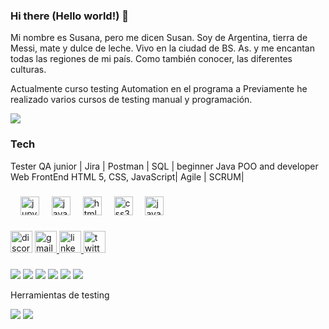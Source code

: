 ### Hi there (Hello world!) 👋

Mi nombre es Susana, pero me dicen Susan. 
Soy de Argentina, tierra de Messi, mate y dulce de leche. 
Vivo en la ciudad de BS. As. y me encantan todas las regiones de mi país. Como también conocer, las diferentes culturas.

Actualmente curso testing Automation en el programa <Codo>a</Codo>
Previamente he realizado varios cursos de testing manual y programación.

<img src="https://media.ahora.com.ar/p/54f8c8b839bec8d267a4a94c09f68e3c/adjuntos/224/imagenes/001/201/0001201016/790x0/smart/messi-mate.jpg">

### Tech
Tester QA junior | Jira | Postman | SQL | beginner Java POO and developer Web FrontEnd HTML 5, CSS, JavaScript| Agile | SCRUM|
<div>



</div>

###

<div align="left">
 
  <img width="12" />
  <img src="https://cdn.jsdelivr.net/gh/devicons/devicon/icons/jupyter/jupyter-original.svg" height="30" alt="jupyter logo"  />
  
  <img width="12" />
  <img src="https://cdn.jsdelivr.net/gh/devicons/devicon/icons/java/java-original.svg" height="30" alt="java logo"  />
  <img width="12" />
  <img src="https://cdn.jsdelivr.net/gh/devicons/devicon/icons/html5/html5-original.svg" height="30" alt="html5 logo"  />
  <img width="12" />
  <img src="https://cdn.jsdelivr.net/gh/devicons/devicon/icons/css3/css3-original.svg" height="30" alt="css3 logo"  />
  <img width="12" />
  <img src="https://cdn.jsdelivr.net/gh/devicons/devicon/icons/javascript/javascript-original.svg" height="30" alt="javascript logo"  />
</div>

###

<div align="left">

  </a>
  <img src="https://img.shields.io/static/v1?message=Discord&logo=discord&label=&color=7289DA&logoColor=white&labelColor=&style=for-the-badge" height="35" alt="discord logo"  />
  <a href="garciacfranco2001@gmail.com" target="_blank">
    <img src="https://img.shields.io/static/v1?message=Gmail&logo=gmail&label=&color=D14836&logoColor=white&labelColor=&style=for-the-badge" height="35" alt="gmail logo"  />
  </a>
  <a href="https://www.linkedin.com/in/mariasusanasandoval/" target="_blank">
    <img src="https://img.shields.io/static/v1?message=LinkedIn&logo=linkedin&label=&color=0077B5&logoColor=white&labelColor=&style=for-the-badge" height="35" alt="linkedin logo"  />
  </a>
  <a href="https://twitter.com/nanoidk_" target="_blank">
    <img src="https://img.shields.io/static/v1?message=Twitter&logo=twitter&label=&color=1DA1F2&logoColor=white&labelColor=&style=for-the-badge" height="35" alt="twitter logo"  />
  </a>
</div>

###

<img src="https://www.ambient-it.net/wp-content/uploads/2022/04/Logo-Jira-200x175-2.png.webp"> 
<img src="https://mms.businesswire.com/media/20230322005274/en/761650/2/postman-logo-vert-2018.jpg">
<img src="https://cdn6.aptoide.com/imgs/0/6/7/067e6dc5c72baf42e68a81b65b20ae65_icon.png?w=128">
<img src="https://telum.umc.edu.dz/pluginfile.php/36285/course/overviewfiles/logopoojava.png">
<img src="https://static.packt-cdn.com/products/9781838648121/graphics/assets/9a5e3a54-0f0e-42a2-ab09-3ab748173cfe.png">
<img src="https://leccionamexico.b-cdn.net/wp-content/uploads/2021/05/agile.jpg">

  Herramientas de testing
  
  <img src="https://www.testmonitor.com/hs-fs/hubfs/2022-06-EB-TestMonitor-TestMonitorinAgileTesting.pdf.png?width=310&name=2022-06-EB-TestMonitor-TestMonitorinAgileTesting.pdf.png">
  <img src="https://miro.medium.com/v2/resize:fit:720/format:webp/0*PCR4EmXnNbSrvl8q.png">
  
</div>

